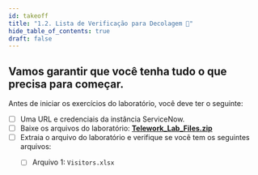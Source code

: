 ```yaml
---
id: takeoff
title: "1.2. Lista de Verificação para Decolagem 🚀"
hide_table_of_contents: true
draft: false
---
```


## Vamos garantir que você tenha tudo o que precisa para começar.

Antes de iniciar os exercícios do laboratório, você deve ter o seguinte:

- [ ] Uma URL e credenciais da instância ServiceNow.
- [ ] Baixe os arquivos do laboratório: **[Telework_Lab_Files.zip](../downloads/Telework_Lab_Files.zip)**
- [ ] Extraia o arquivo do laboratório e verifique se você tem os seguintes arquivos:
   - [ ] Arquivo 1: `Visitors.xlsx`

